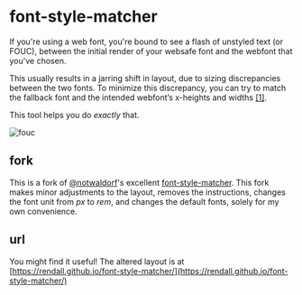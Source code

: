 # font-style-matcher

If you're using a web font, you're bound to see a flash of unstyled text (or FOUC),
between the initial render of your websafe font and the webfont that you've chosen.

This usually results in a jarring shift in layout, due to
sizing discrepancies between the two fonts. To minimize this
discrepancy, you can try to match the fallback font and the intended webfont’s
x-heights and widths [[1]](http://helenvholmes.com/writing/type-is-your-right).


This tool helps you do _exactly_ that.

![fouc](https://cloud.githubusercontent.com/assets/1369170/20506300/ed61ebac-b007-11e6-8324-df0a90604acd.gif)

## fork

This is a fork of [@notwaldorf](https://github.com/notwaldorf/font-style-matcher)'s
excellent [font-style-matcher](https://github.com/notwaldorf/font-style-matcher).
This fork makes minor adjustments to the layout, removes the instructions, changes
the font unit from *px* to *rem*, and changes the default fonts, solely for my own
convenience.

## url

You might find it useful! The altered layout is at [https://rendall.github.io/font-style-matcher/](https://rendall.github.io/font-style-matcher/)
